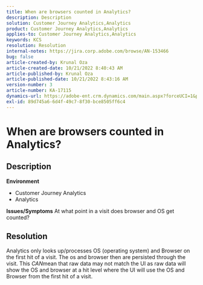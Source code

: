 ```yaml
---
title: When are browsers counted in Analytics?
description: Description
solution: Customer Journey Analytics,Analytics
product: Customer Journey Analytics,Analytics
applies-to: Customer Journey Analytics,Analytics
keywords: KCS
resolution: Resolution
internal-notes: https://jira.corp.adobe.com/browse/AN-153466
bug: false
article-created-by: Krunal Oza
article-created-date: 10/21/2022 8:40:43 AM
article-published-by: Krunal Oza
article-published-date: 10/21/2022 8:43:16 AM
version-number: 3
article-number: KA-17115
dynamics-url: https://adobe-ent.crm.dynamics.com/main.aspx?forceUCI=1&pagetype=entityrecord&etn=knowledgearticle&id=d401d507-1c51-ed11-bba2-0022480867fb
exl-id: 89d745a6-6d4f-49c7-8f30-bce8505ff6c4
---
```

# When are browsers counted in Analytics?

## Description

<b>Environment</b>
- Customer Journey Analytics
- Analytics



<b>Issues/Symptoms</b>
At what point in a visit does browser and OS get counted?


## Resolution


Analytics only looks up/processes OS (operating system) and Browser on the first hit of a visit. The os and browser then are persisted through the visit. This *CAN*mean that raw data may not match the UI as raw data will show the OS and browser at a hit level where the UI will use the OS and Browser from the first hit of a visit.
